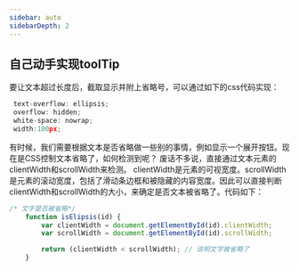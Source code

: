 ```yaml
---
sidebar: auto
sidebarDepth: 2
---
```


<!-- ## css笔记 -->
<!-- ------------------ -->
## 自己动手实现toolTip
要让文本超过长度后，截取显示并附上省略号，可以通过如下的css代码实现：

```js
 text-overflow: ellipsis;
 overflow: hidden;
 white-space: nowrap;
 width:100px;
```
有时候，我们需要根据文本是否省略做一些别的事情，例如显示一个展开按钮。现在是CSS控制文本省略了，如何检测到呢？
废话不多说，直接通过文本元素的clientWidth和scrollWidth来检测。
clientWidth是元素的可视宽度。scrollWidth是元素的滚动宽度，包括了滑动条边框和被隐藏的内容宽度。因此可以直接判断clientWidth和scrollWidth的大小，来确定是否文本被省略了。代码如下：

```js
/* 文字是否被省略*/
    function isElipsis(id) {
        var clientWidth = document.getElementById(id).clientWidth;
        var scrollWidth = document.getElementById(id).scrollWidth;

        return (clientWidth < scrollWidth); // 说明文字被省略了
    }
```